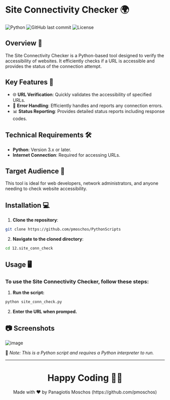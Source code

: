 # Site Connectivity Checker 🌍

![Python](https://img.shields.io/badge/language-Python-blue.svg) ![GitHub last commit](https://img.shields.io/github/last-commit/yourusername/site-connectivity-checker) ![License](https://img.shields.io/badge/license-MIT-green.svg)

## Overview 📖
The Site Connectivity Checker is a Python-based tool designed to verify the accessibility of websites. It efficiently checks if a URL is accessible and provides the status of the connection attempt.

## Key Features 🔑
- 🌐 **URL Verification**: Quickly validates the accessibility of specified URLs.
- 🚀 **Error Handling**: Efficiently handles and reports any connection errors.
- 📊 **Status Reporting**: Provides detailed status reports including response codes.

## Technical Requirements 🛠️
- **Python**: Version 3.x or later.
- **Internet Connection**: Required for accessing URLs.

## Target Audience 👥
This tool is ideal for web developers, network administrators, and anyone needing to check website accessibility.

## Installation 💻

1. **Clone the repository**:
```bash
git clone https://github.com/pmoschos/PythonScripts
```

2. **Navigate to the cloned directory**:
```bash
cd 12.site_conn_check
```

## Usage 🖥️
### To use the Site Connectivity Checker, follow these steps:

1. **Run the script:**
```bash
python site_conn_check.py
```

2. **Enter the URL when promped.**

## :camera: Screenshots
![image](https://github.com/pmoschos/pmoschos/assets/133533759/dc6d8eaf-2000-4cb6-96cf-b47651cb88c4)

🔗 *Note: This is a Python script and requires a Python interpreter to run.*

---

<h1 align=center>Happy Coding 👨‍💻 </h1>

<p align="center">
  Made with ❤️ by Panagiotis Moschos (https://github.com/pmoschos)
</p>